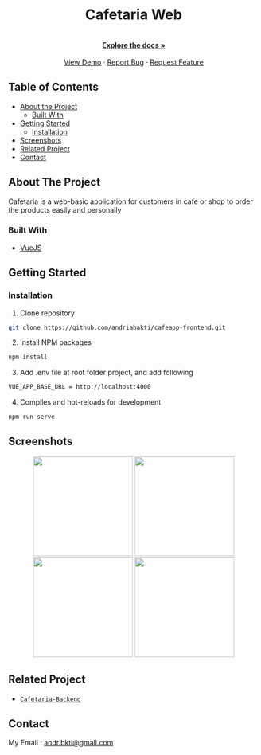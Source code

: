 <p align="center">
  <h1 align="center">Cafetaria Web</h1>
  <p align="center">
    <br />
    <a href="https://github.com/andriabakti/cafeapp-frontend"><strong>Explore the docs »</strong></a>
    <br />
    <br />
    <a href="http://cafetaria.fwdev.online/">View Demo</a>
    ·
    <a href="https://github.com/andriabakti/cafeapp-frontend/issues">Report Bug</a>
    ·
    <a href="https://github.com/andriabakti/cafeapp-frontend/issues">Request Feature</a>
  </p>
</p>

<!-- TABLE OF CONTENTS -->
## Table of Contents

* [About the Project](#about-the-project)
  * [Built With](#built-with)
* [Getting Started](#getting-started)
  * [Installation](#installation)
* [Screenshots](#screenshots)
* [Related Project](#related-project)
* [Contact](#contact)

<!-- ABOUT THE PROJECT -->
## About The Project


Cafetaria is a web-basic application for customers in cafe or shop to order the products easily and personally

### Built With

* [VueJS](http://vuejs.org/)

<!-- GETTING STARTED -->
## Getting Started

### Installation

1. Clone repository
```sh
git clone https://github.com/andriabakti/cafeapp-frontend.git
```
2. Install NPM packages
```sh
npm install
```
3. Add .env file at root folder project, and add following
```sh
VUE_APP_BASE_URL = http://localhost:4000
```
4. Compiles and hot-reloads for development
```sh
npm run serve
```


<!-- ROADMAP -->
## Screenshots

<p align='center'>
  <span>
      <image width="200" src='./screenshots/landing.png' />
      <image width="200" src='./screenshots/register.png' />
      <image width="200" src='./screenshots/login.png' />
      <image width="200" src='./screenshots/home.png' />
  </span>
</p>

## Related Project
* [`Cafetaria-Backend`](https://github.com/joonacode/cafeapp-backend)

<!-- CONTACT -->
## Contact

My Email : andr.bkti@gmail.com